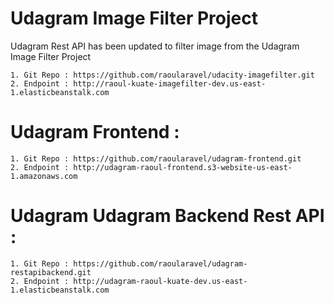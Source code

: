 # Udagram Image Filter Project

Udagram Rest API has been updated to filter image from the Udagram Image Filter Project 

    1. Git Repo : https://github.com/raoularavel/udacity-imagefilter.git
    2. Endpoint : http://raoul-kuate-imagefilter-dev.us-east-1.elasticbeanstalk.com

# Udagram Frontend :

    1. Git Repo : https://github.com/raoularavel/udagram-frontend.git
    2. Endpoint : http://udagram-raoul-frontend.s3-website-us-east-1.amazonaws.com
 
# Udagram Udagram Backend Rest API :

    1. Git Repo : https://github.com/raoularavel/udagram-restapibackend.git
    2. Endpoint : http://udagram-raoul-kuate-dev.us-east-1.elasticbeanstalk.com